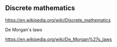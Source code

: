 ## Discrete mathematics

https://en.wikipedia.org/wiki/Discrete_mathematics

De Morgan's laws

https://en.wikipedia.org/wiki/De_Morgan%27s_laws














